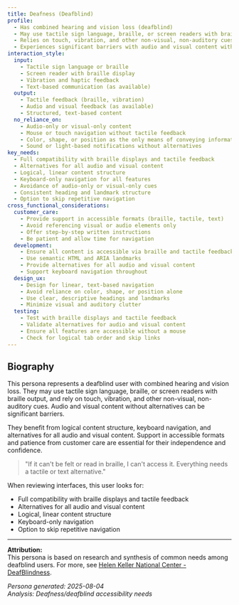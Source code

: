```yaml
---
title: Deafness (Deafblind)
profile:
  - Has combined hearing and vision loss (deafblind)
  - May use tactile sign language, braille, or screen readers with braille output
  - Relies on touch, vibration, and other non-visual, non-auditory cues
  - Experiences significant barriers with audio and visual content without alternatives
interaction_style:
  input:
    - Tactile sign language or braille
    - Screen reader with braille display
    - Vibration and haptic feedback
    - Text-based communication (as available)
  output:
    - Tactile feedback (braille, vibration)
    - Audio and visual feedback (as available)
    - Structured, text-based content
  no_reliance_on:
    - Audio-only or visual-only content
    - Mouse or touch navigation without tactile feedback
    - Color, shape, or position as the only means of conveying information
    - Sound or light-based notifications without alternatives
key_needs:
  - Full compatibility with braille displays and tactile feedback
  - Alternatives for all audio and visual content
  - Logical, linear content structure
  - Keyboard-only navigation for all features
  - Avoidance of audio-only or visual-only cues
  - Consistent heading and landmark structure
  - Option to skip repetitive navigation
cross_functional_considerations:
  customer_care:
    - Provide support in accessible formats (braille, tactile, text)
    - Avoid referencing visual or audio elements only
    - Offer step-by-step written instructions
    - Be patient and allow time for navigation
  development:
    - Ensure all content is accessible via braille and tactile feedback
    - Use semantic HTML and ARIA landmarks
    - Provide alternatives for all audio and visual content
    - Support keyboard navigation throughout
  design_ux:
    - Design for linear, text-based navigation
    - Avoid reliance on color, shape, or position alone
    - Use clear, descriptive headings and landmarks
    - Minimize visual and auditory clutter
  testing:
    - Test with braille displays and tactile feedback
    - Validate alternatives for audio and visual content
    - Ensure all features are accessible without a mouse
    - Check for logical tab order and skip links
---
```


## Biography

This persona represents a deafblind user with combined hearing and vision loss. They may use tactile sign language, braille, or screen readers with braille output, and rely on touch, vibration, and other non-visual, non-auditory cues. Audio and visual content without alternatives can be significant barriers.

They benefit from logical content structure, keyboard navigation, and alternatives for all audio and visual content. Support in accessible formats and patience from customer care are essential for their independence and confidence.

> "If it can't be felt or read in braille, I can't access it. Everything needs a tactile or text alternative."

When reviewing interfaces, this user looks for:
- Full compatibility with braille displays and tactile feedback
- Alternatives for all audio and visual content
- Logical, linear content structure
- Keyboard-only navigation
- Option to skip repetitive navigation

---

**Attribution:**  
This persona is based on research and synthesis of common needs among deafblind users. For more, see [Helen Keller National Center - DeafBlindness](https://www.helenkeller.org/hknc/deaf-blindness).

*Persona generated: 2025-08-04*  
*Analysis: Deafness/deafblind accessibility needs*
